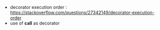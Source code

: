 -   decorator execution order : https://stackoverflow.com/questions/27342149/decorator-execution-order
-   use of **call** as decorator
